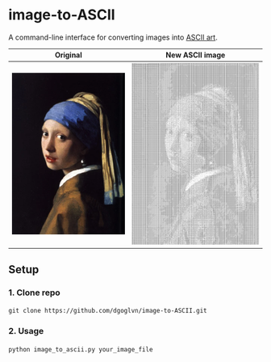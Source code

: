 # image-to-ASCII
A command-line interface for converting images into [ASCII art](https://en.wikipedia.org/wiki/ASCII_art).

| Original                                   | New ASCII image                                  |
| ------------------------------------------ | ------------------------------------------------ |
| ![](/images/girl_with_a_pearl_earring.jpg) | ![](/images/girl_with_a_pearl_earring_ascii.jpg) |

## Setup
### 1. Clone repo
`git clone https://github.com/dgoglvn/image-to-ASCII.git`

### 2. Usage
`python image_to_ascii.py your_image_file`
